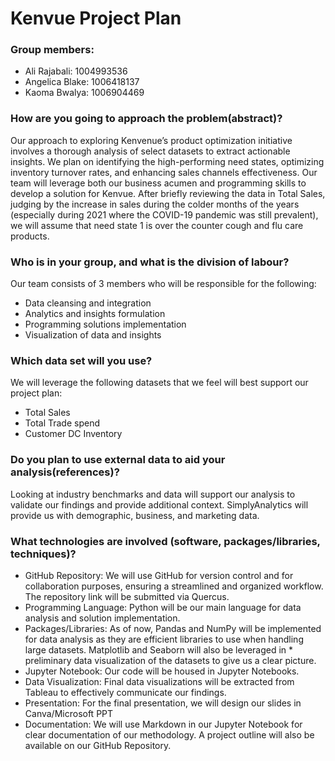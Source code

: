# Kenvue Project Plan

### Group members:
* Ali Rajabali: 1004993536
* Angelica Blake: 1006418137
* Kaoma Bwalya: 1006904469

### How are you going to approach the problem(abstract)?
Our approach to exploring Kenvenue’s product optimization initiative involves a thorough analysis of select datasets to extract actionable insights. We plan on identifying the high-performing need states, optimizing inventory turnover rates, and enhancing sales channels effectiveness. Our team will leverage both our business acumen and programming skills to develop a solution for Kenvue. 
After briefly reviewing the data in Total Sales, judging by the increase in sales during the colder months of the years (especially during 2021 where the COVID-19 pandemic was still prevalent), we will assume that need state 1 is over the counter cough and flu care products. 

### Who is in your group, and what is the division of labour?
Our team consists of 3 members who will be responsible for the following: 
* Data cleansing and integration
* Analytics and insights formulation
* Programming solutions implementation
* Visualization of data and insights 

### Which data set will you use?
We will leverage the following datasets that we feel will best support our project plan: 
* Total Sales
* Total Trade spend
* Customer DC Inventory

### Do you plan to use external data to aid your analysis(references)?
Looking at industry benchmarks and data will support our analysis to validate our findings and provide additional context. SimplyAnalytics will provide us with demographic, business, and marketing data. 

### What technologies are involved (software, packages/libraries, techniques)?
* GitHub Repository: We will use GitHub for version control and for collaboration purposes, ensuring a streamlined and organized workflow. The repository link will be submitted via Quercus. 
* Programming Language: Python will be our main language for data analysis and solution implementation. 
* Packages/Libraries: As of now, Pandas and NumPy will be implemented for data analysis as they are efficient libraries to use when handling large datasets. Matplotlib and Seaborn will also be leveraged in * preliminary data visualization of the datasets to give us a clear picture. 
* Jupyter Notebook: Our code will be housed in Jupyter Notebooks.
* Data Visualization: Final data visualizations will be extracted from Tableau to effectively communicate our findings. 
* Presentation: For the final presentation, we will design our slides in Canva/Microsoft PPT
* Documentation: We will use Markdown in our Jupyter Notebook for clear documentation of our methodology. A project outline will also be available on our GitHub Repository. 


